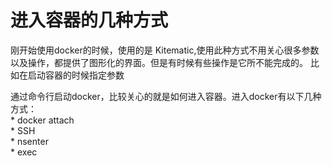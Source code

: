 # 进入容器的几种方式  
刚开始使用docker的时候，使用的是 Kitematic,使用此种方式不用关心很多参数以及操作，都提供了图形化的界面。但是有时候有些操作是它所不能完成的。 比如在启动容器的时候指定参数   

通过命令行启动docker，比较关心的就是如何进入容器。进入docker有以下几种方式：  
    * docker attach  
    * SSH  
    * nsenter  
    * exec  
    